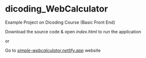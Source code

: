 # dicoding_WebCalculator
Example Project on Dicoding Course (Basic Front End)

Download the source code & open *index.html* to run the application

or

Go to *[simple-webcalculator.netlify.app](https://simple-webcalculator.netlify.app/)* website
